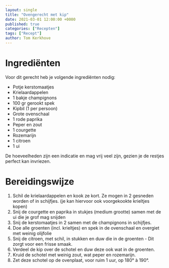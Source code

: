 ```yaml
---
layout: single
title: "Ovengerecht met kip"
date: 2021-03-01 12:00:00 +0000
published: true
categories: ["Recepten"]
tags: ["Recept"]
author: Tom Kerkhove
---
```


# Ingrediënten
Voor dit gerecht heb je volgende ingrediënten nodig:

- Potje kerstomaatjes
- Krielaardappelen
- 1 bakje champignons
- 100 gr gerookt spek
- Kipbil (1 per persoon)
- Grote ovenschaal
- 1 rode paprika
- Peper en zout
- 1 courgette
- Rozemarijn
- 1 citroen
- 1 ui

De hoeveelheden zijn een indicatie en mag vrij veel zijn, gezien je de restjes perfect kan invriezen.

# Bereidingswijze

1. Schil de krielaardappelen en kook ze kort. Ze mogen in 2 gesneden worden of in schijfjes. (je kan hiervoor ook voorgekookte krieltjes kopen)
2. Snij de courgette en paprika in stukjes (medium grootte) samen met de ui die je grof mag snijden
3. Snij de kerstomaatjes in 2 samen met de champignons in schijfjes.
4. Doe alle groenten (incl. krieltjes) en spek in de ovenschaal en overgiet met weinig olijfolie
5. Snij de citroen, met schil, in stukken en duw die in de groenten - Dit zorgt voor een frisse smaak.
6. Verdeel de kip over de schotel en duw deze ook wat in de groenten.
7. Kruid de schotel met weinig zout, wat peper en rozemarijn.
8. Zet deze schotel op de ovenplaat, voor ruim 1 uur, op 180° à 190°.